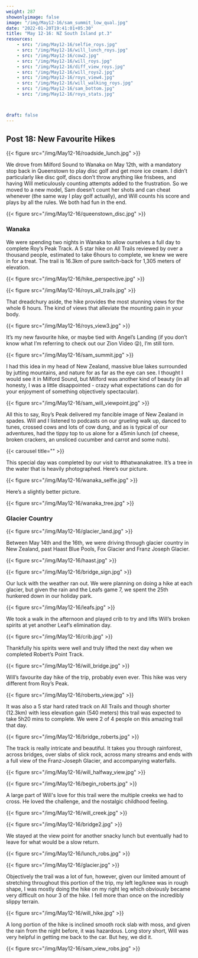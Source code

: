 ```yaml
---
weight: 287
showonlyimage: false
image: "/img/May12-16/sam_summit_low_qual.jpg"
date: "2022-01-20T19:41:01+05:30"
title: "May 12-16: NZ South Island pt.3"
resources:
    - src: "/img/May12-16/selfie_roys.jpg"
    - src: "/img/May12-16/will_lunch_roys.jpg"
    - src: "/img/May12-16/cow2.jpg"
    - src: "/img/May12-16/will_roys.jpg"
    - src: "/img/May12-16/diff_view_roys.jpg"
    - src: "/img/May12-16/will_roys2.jpg"
    - src: "/img/May12-16/roys_view4.jpg"
    - src: "/img/May12-16/will_walking_roys.jpg"
    - src: "/img/May12-16/sam_bottom.jpg"
    - src: "/img/May12-16/roys_stats.jpg"



draft: false
---
```


## Post 18: New Favourite Hikes

{{< figure src="/img/May12-16/roadside_lunch.jpg" >}} 
&nbsp;

We drove from Milford Sound to Wanaka on May 12th, with a mandatory stop back in Queenstown to play disc golf and get more ice cream. I didn’t particularly like disc golf, discs don’t throw anything like frisbees, and having Will meticulously counting attempts added to the frustration. So we moved to a new model, Sam doesn’t count her shots and can cheat whenever (the same way I play golf actually), and Will counts his score and plays by all the rules. We both had fun in the end. 

{{< figure src="/img/May12-16/queenstown_disc.jpg" >}} 
&nbsp;

### Wanaka

We were spending two nights in Wanaka to allow ourselves a full day to complete Roy’s Peak Track. A 5 star hike on All Trails reviewed by over a thousand people, estimated to take 6hours to complete, we knew we were in for a treat. The trail is 16.3km of pure switch-back for 1,305 meters of elevation. 

{{< figure src="/img/May12-16/hike_perspective.jpg" >}} 
&nbsp;

{{< figure src="/img/May12-16/roys_all_trails.jpg" >}} 
&nbsp;

That dreadchury aside, the hike provides the most stunning views for the whole 6 hours. The kind of views that alleviate the mounting pain in your body. 

{{< figure src="/img/May12-16/roys_view3.jpg" >}} 
&nbsp;

It’s my new favourite hike, or maybe tied with Angel’s Landing (if you don’t know what I’m referring to check out our Zion Video 😜), I’m still torn. 

{{< figure src="/img/May12-16/sam_summit.jpg" >}} 
&nbsp;

I had this idea in my head of New Zealand, massive blue lakes surrounded by jutting mountains, and nature for as far as the eye can see. I thought I would see it in Milford Sound, but Milford was another kind of beauty (in all honesty, I was a little disappointed - crazy what expectations can do for your enjoyment of something objectively spectacular). 

{{< figure src="/img/May12-16/sam_will_viewpoint.jpg" >}} 
&nbsp;

All this to say, Roy’s Peak delivered my fancible image of New Zealand in spades. Will and I listened to podcasts on our grueling walk up, danced to tunes, crossed cows and lots of cow dung, and as is typical of our adventures, had the tippy top to us alone for a 45min lunch (of cheese, broken crackers, an unsliced cucumber and carrot and some nuts). 

{{< carousel title="" >}}
&nbsp;

This special day was completed by our visit to #thatwanakatree. It’s a tree in the water that is heavily photographed. Here’s our picture. 

{{< figure src="/img/May12-16/wanaka_selfie.jpg" >}} 
&nbsp;

Here’s a slightly better picture. 

{{< figure src="/img/May12-16/wanaka_tree.jpg" >}} 
&nbsp;



### Glacier Country

{{< figure src="/img/May12-16/glacier_land.jpg" >}} 
&nbsp;

Between May 14th and the 16th, we were driving through glacier country in New Zealand, past Haast Blue Pools, Fox Glacier and Franz Joseph Glacier. 

{{< figure src="/img/May12-16/haast.jpg" >}} 
&nbsp;

{{< figure src="/img/May12-16/bridge_sign.jpg" >}} 
&nbsp;

Our luck with the weather ran out. We were planning on doing a hike at each glacier, but given the rain and the Leafs game 7, we spent the 25th hunkered down in our holiday park. 

{{< figure src="/img/May12-16/leafs.jpg" >}} 
&nbsp;

We took a walk in the afternoon and played crib to try and lifts Will’s broken spirits at yet another Leaf’s elimination day. 

{{< figure src="/img/May12-16/crib.jpg" >}} 
&nbsp;

Thankfully his spirits were well and truly lifted the next day when we completed Robert’s Point Track. 

{{< figure src="/img/May12-16/will_bridge.jpg" >}} 
&nbsp;

Will’s favourite day hike of the trip, probably even ever. This hike was very different from Roy’s Peak. 

{{< figure src="/img/May12-16/roberts_view.jpg" >}} 
&nbsp;

It was also a 5 star hard rated track on All Trails and though shorter (12.3km) with less elevation gain (540 meters) this trail was expected to take 5h20 mins to complete. We were 2 of 4 people on this amazing trail that day. 

{{< figure src="/img/May12-16/bridge_roberts.jpg" >}} 
&nbsp;

The track is really intricate and beautiful. It takes you through rainforest, across bridges, over slabs of slick rock, across many streams and ends with a full view of the Franz-Joseph Glacier, and accompanying waterfalls. 

{{< figure src="/img/May12-16/will_halfway_view.jpg" >}} 
&nbsp;

{{< figure src="/img/May12-16/begin_roberts.jpg" >}} 
&nbsp;

A large part of Will's love for this trail were the multiple creeks we had to cross. He loved the challenge, and the nostalgic childhood feeling.

{{< figure src="/img/May12-16/will_creek.jpg" >}} 
&nbsp;

{{< figure src="/img/May12-16/bridge2.jpg" >}} 
&nbsp;

We stayed at the view point for another snacky lunch but eventually had to leave for what would be a slow return. 

{{< figure src="/img/May12-16/lunch_robs.jpg" >}} 
&nbsp;

{{< figure src="/img/May12-16/glacier.jpg" >}} 
&nbsp;


Objectively the trail was a lot of fun, however, given our limited amount of stretching throughout this portion of the trip, my left leg/knee was in rough shape, I was mostly doing the hike on my right leg which obviously became very difficult on hour 3 of the hike. I fell more than once on the incredibly slippy terrain.

{{< figure src="/img/May12-16/will_hike.jpg" >}} 
&nbsp;

A long portion of the hike is inclined smooth rock slab with moss, and given the rain from the night before, it was hazardous. Long story short, Will was very helpful in getting me back to the car. But hey, we did it. 

{{< figure src="/img/May12-16/sam_view_robs.jpg" >}} 
&nbsp;
